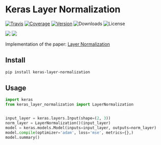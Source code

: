 # Keras Layer Normalization

[![Travis](https://travis-ci.org/CyberZHG/keras-layer-normalization.svg)](https://travis-ci.org/CyberZHG/keras-layer-normalization)
[![Coverage](https://coveralls.io/repos/github/CyberZHG/keras-layer-normalization/badge.svg?branch=master)](https://coveralls.io/github/CyberZHG/keras-layer-normalization)
[![Version](https://img.shields.io/pypi/v/keras-layer-normalization.svg)](https://pypi.org/project/keras-layer-normalization/)
![Downloads](https://img.shields.io/pypi/dm/keras-layer-normalization.svg)
![License](https://img.shields.io/pypi/l/keras-layer-normalization.svg)

![](https://img.shields.io/badge/keras-tensorflow-blue.svg)
![](https://img.shields.io/badge/keras-tf.keras-blue.svg)


Implementation of the paper: [Layer Normalization](https://arxiv.org/pdf/1607.06450.pdf)

## Install

```bash
pip install keras-layer-normalization
```

## Usage

```python
import keras
from keras_layer_normalization import LayerNormalization


input_layer = keras.layers.Input(shape=(2, 3))
norm_layer = LayerNormalization()(input_layer)
model = keras.models.Model(inputs=input_layer, outputs=norm_layer)
model.compile(optimizer='adam', loss='mse', metrics={},)
model.summary()
```
